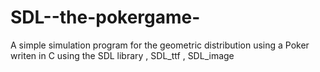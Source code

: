 SDL--the-pokergame-
===================

A simple simulation program for the geometric distribution using a Poker writen in C using the  SDL library , SDL_ttf , SDL_image 